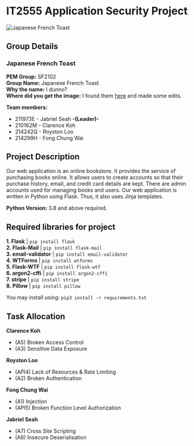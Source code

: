 # IT2555 Application Security Project

![Japanese French Toast](https://user-images.githubusercontent.com/65378401/169692179-96d98787-600f-40b6-9917-d773e11ccb44.jpg)

## Group Details

### Japanese French Toast

**PEM Group:** SF2102  
**Group Name:** Japanese French Toast  
**Why the name:** I dunno?  
**Where did you get the image:** I found them [here](https://iamafoodblog.com/extra-fluffy-super-soft-and-custard-y-japanese-style-tamagoyaki-french-toast/) and made some edits.


**Team members:**
- 211973E - Jabriel Seah **-(Leader)-**
- 210162M - Clarence Koh
- 214242Q - Royston Loo
- 214299H - Fong Chung Wai

## Project Description

Our web application is an online bookstore. It provides the service of purchasing books online. It allows users to create accounts so that their purchase history, email, and credit card details are kept. There are admin accounts used for managing books and users. Our web application is written in Python using Flask. Thus, it also uses Jinja templates.

**Python Version:** 3.8 and above required.

## Required libraries for project

**1. Flask** | `pip install flask `  
**2. Flask-Mail** | `pip install flask-mail`  
**3. email-validator** | `pip install email-validator`  
**4. WTForms** | `pip install wtforms`  
**5. Flask-WTF** | `pip install flask-wtf`  
**6. argon2-cffi** | `pip install argon2-cffi`  
**7. stripe** | `pip install stripe`  
**8. Pillow** | `pip install pillow`  

You may install using: `pip3 install -r requirements.txt`

## Task Allocation

**Clarence Koh**
- (A5) Broken Access Control
- (A3) Sensitive Data Exposure

**Royston Loo**
- (API4) Lack of Resources & Rate Limiting
- (A2) Broken Authentication

**Fong Chung Wai**
- (A1) Injection
- (API5) Broken Function Level Authorization

**Jabriel Seah**
- (A7) Cross Site Scripting
- (A8) Insecure Deserialisation

